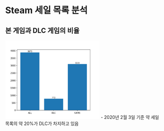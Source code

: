 # Steam 세일 목록 분석

## 본 게임과 DLC 게임의 비율

<img src="../Img/DLC.png" width="300px" height="250px">
    - 2020년 2월 3일 기준 약 세일 목록의 약 20%가 DLC가 차지하고 있음

